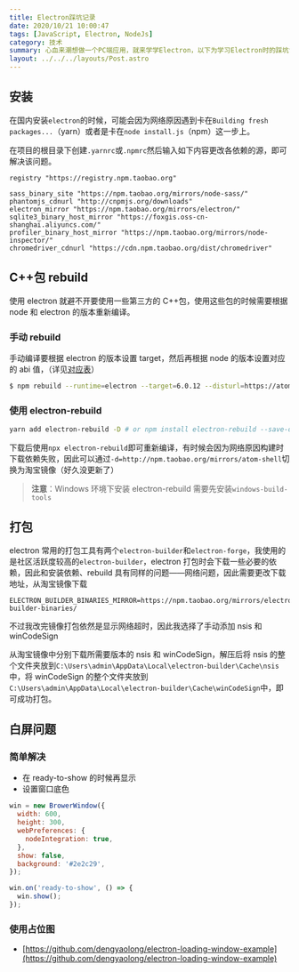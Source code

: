 ```yaml
---
title: Electron踩坑记录
date: 2020/10/21 10:00:47
tags: [JavaScript, Electron, NodeJs]
category: 技术
summary: 心血来潮想做一个PC端应用，就来学学Electron，以下为学习Electron时的踩坑记录。
layout: ../../../layouts/Post.astro
---
```


## 安装

在国内安装`electron`的时候，可能会因为网络原因遇到卡在`Building fresh packages...`（yarn）或者是卡在`node install.js`（npm）这一步上。

在项目的根目录下创建`.yarnrc`或`.npmrc`然后输入如下内容更改各依赖的源，即可解决该问题。

```
registry "https://registry.npm.taobao.org"

sass_binary_site "https://npm.taobao.org/mirrors/node-sass/"
phantomjs_cdnurl "http://cnpmjs.org/downloads"
electron_mirror "https://npm.taobao.org/mirrors/electron/"
sqlite3_binary_host_mirror "https://foxgis.oss-cn-shanghai.aliyuncs.com/"
profiler_binary_host_mirror "https://npm.taobao.org/mirrors/node-inspector/"
chromedriver_cdnurl "https://cdn.npm.taobao.org/dist/chromedriver"
```

## C++包 rebuild

使用 electron 就避不开要使用一些第三方的 C++包，使用这些包的时候需要根据 node 和 electron 的版本重新编译。

### 手动 rebuild

手动编译要根据 electron 的版本设置 target，然后再根据 node 的版本设置对应的 abi 值，（详见[对应表](https://github.com/mapbox/node-pre-gyp/blob/master/lib/util/abi_crosswalk.json)）

```bash
$ npm rebuild --runtime=electron --target=6.0.12 --disturl=https://atom.io/download/atom-shell --abi=72
```

### 使用 electron-rebuild

```bash
yarn add electron-rebuild -D # or npm install electron-rebuild --save-dev
```

下载后使用`npx electron-rebuild`即可重新编译，有时候会因为网络原因构建时下载依赖失败，因此可以通过`-d=http://npm.taobao.org/mirrors/atom-shell`切换为淘宝镜像（好久没更新了）

> **注意**：Windows 环境下安装 electron-rebuild 需要先安装`windows-build-tools`

## 打包

electron 常用的打包工具有两个`electron-builder`和`electron-forge`，我使用的是社区活跃度较高的`electron-builder`，electron 打包时会下载一些必要的依赖，因此和安装依赖、rebuild 具有同样的问题——网络问题，因此需要更改下载地址，从淘宝镜像下载

```
ELECTRON_BUILDER_BINARIES_MIRROR=https://npm.taobao.org/mirrors/electron-builder-binaries/
```

不过我改完镜像打包依然是显示网络超时，因此我选择了手动添加 nsis 和 winCodeSign

从淘宝镜像中分别下载所需要版本的 nsis 和 winCodeSign，解压后将 nsis 的整个文件夹放到`C:\Users\admin\AppData\Local\electron-builder\Cache\nsis`中，将 winCodeSign 的整个文件夹放到`C:\Users\admin\AppData\Local\electron-builder\Cache\winCodeSign`中，即可成功打包。

## 白屏问题

### 简单解决

- 在 ready-to-show 的时候再显示
- 设置窗口底色

```js
win = new BrowerWindow({
  width: 600,
  height: 300,
  webPreferences: {
    nodeIntegration: true,
  },
  show: false,
  background: '#2e2c29',
});

win.on('ready-to-show', () => {
  win.show();
});
```

### 使用占位图

- [https://github.com/dengyaolong/electron-loading-window-example](https://github.com/dengyaolong/electron-loading-window-example)
